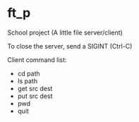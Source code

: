 # ft_p
School project (A little file server/client)

To close the server, send a SIGINT (Ctrl-C)

Client command list:
 - cd path
 - ls path
 - get src dest
 - put src dest
 - pwd
 - quit
